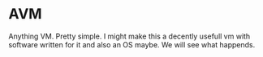# AVM
Anything VM. Pretty simple. I might make this a decently usefull vm with software written for it and also an OS maybe. We will see what happends. 
